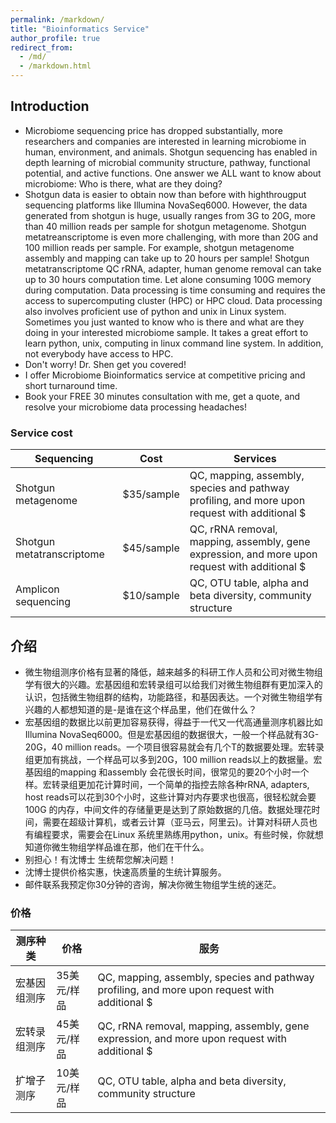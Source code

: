 ```yaml
---
permalink: /markdown/
title: "Bioinformatics Service"
author_profile: true
redirect_from: 
  - /md/
  - /markdown.html
---
```


## Introduction

* Microbiome sequencing price has dropped substantially, more researchers and companies are interested in learning microbiome in human, environment, and animals. Shotgun sequencing has enabled in depth learning of microbial community structure, pathway, functional potential, and active functions. One answer we ALL want to know about microbiome: Who is there, what are they doing? 
* Shotgun data is easier to obtain now than before with highthrougput sequencing platforms like Illumina NovaSeq6000. However, the data generated from shotgun is huge, usually ranges from 3G to 20G, more than 40 million reads per sample for shotgun metagenome. Shotgun metatreanscriptome is even more challenging, with more than 20G and 100 million reads per sample. For example, shotgun metagenome assembly and mapping can take up to 20 hours per sample! Shotgun metatranscriptome QC rRNA, adapter, human genome removal can take up to 30 hours computation time. Let alone consuming 100G memory during computation. Data processing is time consuming and requires the access to supercomputing cluster (HPC) or HPC cloud. Data processing also involves proficient use of python and unix in Linux system. Sometimes you just wanted to know who is there and what are they doing in your interested microbiome sample. It takes a great effort to learn python, unix, computing in linux command line system. In addition, not everybody have access to HPC. 
* Don't worry! Dr. Shen get you covered!
* I offer Microbiome Bioinformatics service at competitive pricing and short turnaround time. 
* Book your FREE 30 minutes consultation with me, get a quote, and resolve your microbiome data processing headaches!



### Service cost

| Sequencing          | Cost   | Services                                                             |
| --------         | ------ | ------------------------------------------------------------ |
| Shotgun metagenome| $35/sample| QC, mapping, assembly, species and pathway profiling, and more upon request with additional $|
| Shotgun metatranscriptome| $45/sample| QC, rRNA removal, mapping, assembly, gene expression, and more upon request with additional $|
| Amplicon sequencing| $10/sample| QC, OTU table, alpha and beta diversity, community structure|

## 介绍
* 微生物组测序价格有显著的降低，越来越多的科研工作人员和公司对微生物组学有很大的兴趣。宏基因组和宏转录组可以给我们对微生物组群有更加深入的认识，包括微生物组群的结构，功能路径，和基因表达。一个对微生物组学有兴趣的人都想知道的是-是谁在这个样品里，他们在做什么？
* 宏基因组的数据比以前更加容易获得，得益于一代又一代高通量测序机器比如Illumina NovaSeq6000。但是宏基因组的数据很大，一般一个样品就有3G-20G，40 million reads。一个项目很容易就会有几个T的数据要处理。宏转录组更加有挑战，一个样品可以多到20G，100 million reads以上的数据量。宏基因组的mapping 和assembly 会花很长时间，很常见的要20个小时一个样。宏转录组更加花计算时间，一个简单的指控去除各种rRNA, adapters, host reads可以花到30个小时，这些计算对内存要求也很高，很轻松就会要100G 的内存，中间文件的存储量更是达到了原始数据的几倍。数据处理花时间，需要在超级计算机，或者云计算（亚马云，阿里云)。计算对科研人员也有编程要求，需要会在Linux 系统里熟练用python，unix。有些时候，你就想知道你微生物组学样品谁在那，他们在干什么。
* 别担心！有沈博士 生统帮您解决问题！
* 沈博士提供价格实惠，快速高质量的生统计算服务。
* 邮件联系我预定你30分钟的咨询，解决你微生物组学生统的迷茫。

### 价格

| 测序种类          | 价格   | 服务                                                             |
| --------         | ------ | ------------------------------------------------------------ |
| 宏基因组测序| 35美元/样品| QC, mapping, assembly, species and pathway profiling, and more upon request with additional $|
| 宏转录组测序| 45美元/样品| QC, rRNA removal, mapping, assembly, gene expression, and more upon request with additional $|
| 扩增子测序| 10美元/样品| QC, OTU table, alpha and beta diversity, community structure|


